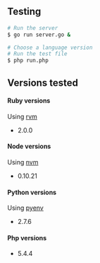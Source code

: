 ## Testing

```bash
# Run the server
$ go run server.go &

# Choose a language version
# Run the test file
$ php run.php
```

## Versions tested

#### Ruby versions

Using [rvm](https://github.com/wayneeseguin/rvm)

 * 2.0.0

#### Node versions

Using [nvm](https://github.com/creationix/nvm)

 * 0.10.21

#### Python versions

Using [pyenv](https://github.com/yyuu/pyenv)

 * 2.7.6

#### Php versions

 * 5.4.4
